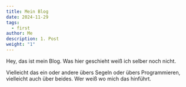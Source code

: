 ```yaml
---
title: Mein Blog
date: 2024-11-29
tags:
  - first
author: Me
description: 1. Post
weight: "1"
---
```


  

Hey, das ist mein Blog. Was hier geschieht weiß ich selber noch nicht.

Vielleicht das ein oder andere übers Segeln oder übers Programmieren, vielleicht auch über beides. Wer weiß wo mich das hinführt.